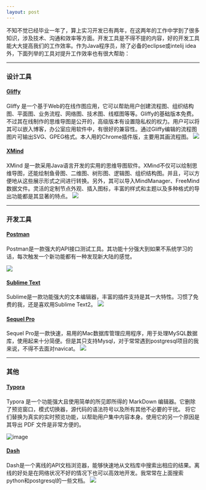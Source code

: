 ```yaml
---
layout: post
---
```


不知不觉已经毕业一年了，算上实习开发已有两年，在这两年的工作中学到了很多知识，涉及技术、沟通和效率等方面。开发工具是不得不提的内容，好的开发工具能大大提高我们的工作效率。作为Java程序员，除了必备的eclipse或intelij idea外，下面列举的工具对提升工作效率也有很大帮助：

* * *

### 设计工具

#### [Gliffy](https://link.jianshu.com?t=https://www.gliffy.com/)

Gliffy 是一个基于Web的在线作图应用，它可以帮助用户创建流程图、组织结构图、平面图、业务流程、网络图、技术图、线框图等等。Gliffy的基础版本免费。不过其在线制作的思维导图是公开的，高级版本有设置隐私权的权力。用户可以将其可以嵌入博客，办公室应用软件中，有很好的兼容性。通过Gliffy编辑的流程图图片可输出SVG、GPEG格式。本人用的Chrome插件版，主要用其画流程图。
![](https://upload-images.jianshu.io/upload_images/5151732-15eeecf9cb946b68.png?imageMogr2/auto-orient/strip%7CimageView2/2/w/1240)


#### [XMind]()
XMind 是一款采用Java语言开发的实用的思维导图软件。XMind不仅可以绘制思维导图，还能绘制鱼骨图、二维图、树形图、逻辑图、组织结构图。并且，可以方便地从这些展示形式之间进行转换。另外，其可以导入MindManager、FreeMind数据文件。灵活的定制节点外观、插入图标，丰富的样式和主题以及多种格式的导出功能都是其显著的特点。
![](https://upload-images.jianshu.io/upload_images/5151732-f5ea66092655cb13.png?imageMogr2/auto-orient/strip%7CimageView2/2/w/1240)

* * *

### 开发工具

#### [Postman]()
Postman是一款强大的API接口测试工具。其功能十分强大到如果不系统学习的话，每次触发一个新功能都有一种发现新大陆的感觉。

![](https://upload-images.jianshu.io/upload_images/5151732-7223c428277a6e42.png?imageMogr2/auto-orient/strip%7CimageView2/2/w/1240)

#### [Sublime Text](https://link.jianshu.com/?t=http://www.sublimetext.com/)
Sublime是一款功能强大的文本编辑器，丰富的插件支持是其一大特性。习惯了免费的我，还是喜欢用Sublime Text2。
![](https://upload-images.jianshu.io/upload_images/5151732-64552ee468a83b95.png?imageMogr2/auto-orient/strip%7CimageView2/2/w/1240)

#### [Sequel Pro]()
Sequel Pro是一款快速，易用的Mac数据库管理应用程序，用于处理MySQL数据库，使用起来十分简便。但是其只支持Mysql，对于常常遇到postgresql项目的我来说，不得不去面对navicat。
![](https://upload-images.jianshu.io/upload_images/5151732-e94751d1598337a9.png?imageMogr2/auto-orient/strip%7CimageView2/2/w/1240)

* * *

### 其他

#### [Typora]()

Typora 是一个功能强大且使用简单的所见即所得的 MarkDown 编辑器。它删除了预览窗口，模式切换器，源代码的语法符号以及所有其他不必要的干扰。 将它们替换为真实的实时预览功能，以帮助用户集中内容本身。使用它的另一个原因是其导出 PDF 文件是非常方便的。

![image](http://upload-images.jianshu.io/upload_images/5151732-42b4612981b625a5.png?imageMogr2/auto-orient/strip%7CimageView2/2/w/1240)

#### [Dash]()
Dash是一个离线的API文档浏览器，能够快速地从文档库中搜索出相应的结果。离线的好处是在网络状况不好的情况下也可以高效地开发。我常常在上面搜索python和postgresql的一些文档。
![](https://upload-images.jianshu.io/upload_images/5151732-99a5c69535f41e88.png?imageMogr2/auto-orient/strip%7CimageView2/2/w/1240)
